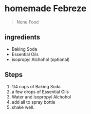 
# homemade Febreze
> None Food

## ingredients
* Baking Soda
* Essential Oils
* isopropyl Alchohol (optional)


## Steps
1. 1/4 cups of Baking Soda
2. a few drops of Essential Oils
3. Water and isopropyl Alchohol
4. add all to spray bottle
5. shake well.
